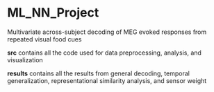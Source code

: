 # ML_NN_Project
Multivariate across-subject decoding of MEG evoked responses from repeated visual food cues

**src** contains all the code used for data preprocessing, analysis, and visualization

**results** contains all the results from general decoding, temporal generalization, representational similarity analysis, and sensor weight
